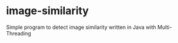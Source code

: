 image-similarity
================

Simple program to detect image similarity written in Java with Multi-Threading

